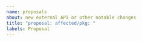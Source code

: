 ```yaml
---
name: proposals
about: new external API or other notable changes
title: "proposal: affected/pkg: "
labels: Proposal
---
```


<!--
Our proposal process is documented here:
https://go.googlesource.com/proposal
-->
